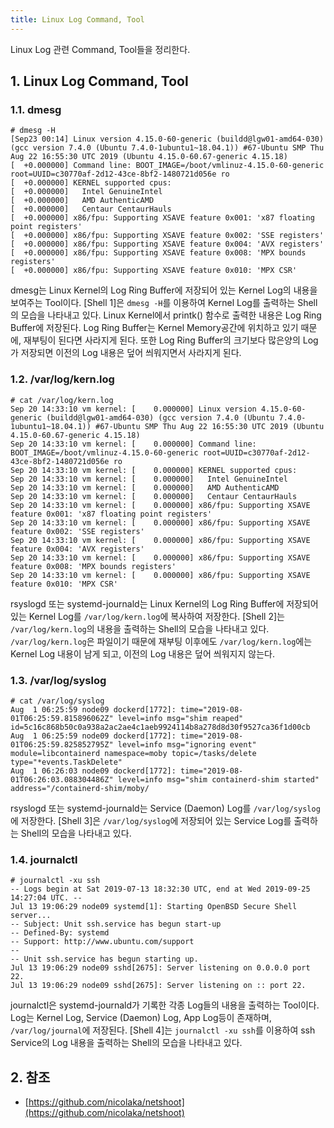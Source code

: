 ```yaml
---
title: Linux Log Command, Tool
---
```


Linux Log 관련 Command, Tool들을 정리한다.

## 1. Linux Log Command, Tool

### 1.1. dmesg

```shell {caption="[Shell 1] dmesg"}
# dmesg -H
[Sep23 00:14] Linux version 4.15.0-60-generic (buildd@lgw01-amd64-030) (gcc version 7.4.0 (Ubuntu 7.4.0-1ubuntu1~18.04.1)) #67-Ubuntu SMP Thu Aug 22 16:55:30 UTC 2019 (Ubuntu 4.15.0-60.67-generic 4.15.18)
[  +0.000000] Command line: BOOT_IMAGE=/boot/vmlinuz-4.15.0-60-generic root=UUID=c30770af-2d12-43ce-8bf2-1480721d056e ro
[  +0.000000] KERNEL supported cpus:
[  +0.000000]   Intel GenuineIntel
[  +0.000000]   AMD AuthenticAMD
[  +0.000000]   Centaur CentaurHauls
[  +0.000000] x86/fpu: Supporting XSAVE feature 0x001: 'x87 floating point registers'
[  +0.000000] x86/fpu: Supporting XSAVE feature 0x002: 'SSE registers'
[  +0.000000] x86/fpu: Supporting XSAVE feature 0x004: 'AVX registers'
[  +0.000000] x86/fpu: Supporting XSAVE feature 0x008: 'MPX bounds registers'
[  +0.000000] x86/fpu: Supporting XSAVE feature 0x010: 'MPX CSR'
```

dmesg는 Linux Kernel의 Log Ring Buffer에 저장되어 있는 Kernel Log의 내용을 보여주는 Tool이다. [Shell 1]은 `dmesg -H`를 이용하여 Kernel Log를 출력하는 Shell의 모습을 나타내고 있다. Linux Kernel에서 printk() 함수로 출력한 내용은 Log Ring Buffer에 저장된다. Log Ring Buffer는 Kernel Memory공간에 위치하고 있기 때문에, 재부팅이 된다면 사라지게 된다. 또한 Log Ring Buffer의 크기보다 많은양의 Log가 저장되면 이전의 Log 내용은 덮어 씌워지면서 사라지게 된다.

### 1.2. /var/log/kern.log

```shell {caption="[Shell 2] /var/log/kern.log"}
# cat /var/log/kern.log
Sep 20 14:33:10 vm kernel: [    0.000000] Linux version 4.15.0-60-generic (buildd@lgw01-amd64-030) (gcc version 7.4.0 (Ubuntu 7.4.0-1ubuntu1~18.04.1)) #67-Ubuntu SMP Thu Aug 22 16:55:30 UTC 2019 (Ubuntu 4.15.0-60.67-generic 4.15.18)
Sep 20 14:33:10 vm kernel: [    0.000000] Command line: BOOT_IMAGE=/boot/vmlinuz-4.15.0-60-generic root=UUID=c30770af-2d12-43ce-8bf2-1480721d056e ro
Sep 20 14:33:10 vm kernel: [    0.000000] KERNEL supported cpus:
Sep 20 14:33:10 vm kernel: [    0.000000]   Intel GenuineIntel
Sep 20 14:33:10 vm kernel: [    0.000000]   AMD AuthenticAMD
Sep 20 14:33:10 vm kernel: [    0.000000]   Centaur CentaurHauls
Sep 20 14:33:10 vm kernel: [    0.000000] x86/fpu: Supporting XSAVE feature 0x001: 'x87 floating point registers'
Sep 20 14:33:10 vm kernel: [    0.000000] x86/fpu: Supporting XSAVE feature 0x002: 'SSE registers'
Sep 20 14:33:10 vm kernel: [    0.000000] x86/fpu: Supporting XSAVE feature 0x004: 'AVX registers'
Sep 20 14:33:10 vm kernel: [    0.000000] x86/fpu: Supporting XSAVE feature 0x008: 'MPX bounds registers'
Sep 20 14:33:10 vm kernel: [    0.000000] x86/fpu: Supporting XSAVE feature 0x010: 'MPX CSR' 
```

rsyslogd 또는 systemd-journald는 Linux Kernel의 Log Ring Buffer에 저장되어 있는 Kernel Log를 `/var/log/kern.log`에 복사하여 저장한다. [Shell 2]는 `/var/log/kern.log`의 내용을 출력하는 Shell의 모습을 나타내고 있다. `/var/log/kern.log`은 파일이기 때문에 재부팅 이후에도 `/var/log/kern.log`에는 Kernel Log 내용이 남게 되고, 이전의 Log 내용은 덮어 씌워지지 않는다.

### 1.3. /var/log/syslog

```shell {caption="[Shell 3] /var/log/syslog"}
# cat /var/log/syslog
Aug  1 06:25:59 node09 dockerd[1772]: time="2019-08-01T06:25:59.815896062Z" level=info msg="shim reaped" id=5c16c868b50c0a938a2ac2ae4c1aeb9924114b8a278d8d30f9527ca36f1d00cb
Aug  1 06:25:59 node09 dockerd[1772]: time="2019-08-01T06:25:59.825852795Z" level=info msg="ignoring event" module=libcontainerd namespace=moby topic=/tasks/delete type="*events.TaskDelete"
Aug  1 06:26:03 node09 dockerd[1772]: time="2019-08-01T06:26:03.088304486Z" level=info msg="shim containerd-shim started" address="/containerd-shim/moby/
```

rsyslogd 또는 systemd-journald는 Service (Daemon) Log를 `/var/log/syslog`에 저장한다. [Shell 3]은 `/var/log/syslog`에 저장되어 있는 Service Log를 출력하는 Shell의 모습을 나타내고 있다.

### 1.4. journalctl

```shell {caption="[Shell 4] /var/log/kern.log"}
# journalctl -xu ssh
-- Logs begin at Sat 2019-07-13 18:32:30 UTC, end at Wed 2019-09-25 14:27:04 UTC. --
Jul 13 19:06:29 node09 systemd[1]: Starting OpenBSD Secure Shell server...
-- Subject: Unit ssh.service has begun start-up
-- Defined-By: systemd
-- Support: http://www.ubuntu.com/support
--
-- Unit ssh.service has begun starting up.
Jul 13 19:06:29 node09 sshd[2675]: Server listening on 0.0.0.0 port 22.
Jul 13 19:06:29 node09 sshd[2675]: Server listening on :: port 22.
```

journalctl은 systemd-journald가 기록한 각종 Log들의 내용을 출력하는 Tool이다. Log는 Kernel Log, Service (Daemon) Log, App Log등이 존재하며, `/var/log/journal`에 저장된다. [Shell 4]는 `journalctl -xu ssh`를 이용하여 ssh Service의 Log 내용을 출력하는 Shell의 모습을 나타내고 있다.

## 2. 참조

* [https://github.com/nicolaka/netshoot](https://github.com/nicolaka/netshoot)
